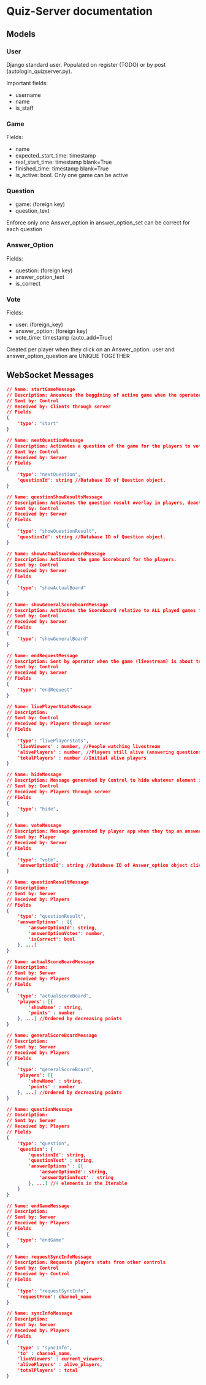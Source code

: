 # Quiz-Server documentation

## Models

### User

Django standard user. Populated on register (TODO) or by post (autologin_quizserver.py).

Important fields:

- username
- name
- is_staff

### Game

Fields:

- name
- expected_start_time: timestamp
- real_start_time: timestamp blank=True
- finished_time: timestamp blank=True
- is_active: bool. Only one game can be active

### Question

- game: (foreign key)
- question_text

Enforce only one Answer_option in answer_option_set can be correct for each question

### Answer_Option

Fields:

- question: (foreign key)
- answer_option_text
- is_correct

### Vote

Fields:

- user: (foreign_key)
- answer_option: (foreign key)
- vote_time: timestamp (auto_add=True)

Created per player when they click on an Answer_option. user and answer_option_question are UNIQUE TOGETHER

## WebSocket Messages

```json
// Name: startGameMessage
// Description: Anounces the beggining of active game when the operator clicks start action.
// Sent by: Control
// Received by: Clients through server
// Fields
{
    'type': "start"
}
```
```json
// Name: nextQuestionMessage
// Description: Activates a question of the game for the players to vote.
// Sent by: Control
// Received by: Server
// Fields
{
    'type': "nextQuestion",
    'questionId': string //Database ID of Question object.
}
```
```json
// Name: questionShowResultsMessage
// Description: Activates the question result overlay in players, deactivating (if still active) the question overlay.
// Sent by: Control
// Received by: Server
// Fields
{
    'type': "showQuestionResult",
    'questionId': string //Database ID of Question object.
}
```
```json
// Name: showActualScoreboardMessage
// Description: Activates the game Scoreboard for the players.
// Sent by: Control
// Received by: Server
// Fields
{
    'type': "showActualBoard"
}
```
```json
// Name: showGeneralScoreboardMessage
// Description: Activates the Scoreboard relative to ALL played games for the players.
// Sent by: Control
// Received by: Server
// Fields
{
    'type': "showGeneralBoard"
}
```
```json
// Name: endRequestMessage
// Description: Sent by operator when the game (livestream) is about to finish to assure correct termination.
// Sent by: Control
// Received by: Server
// Fields
{
    'type': "endRequest"
}
```
```json
// Name: livePlayerStatsMessage
// Description:
// Sent by: Control
// Received by: Players through server
// Fields
{
    'type': "livePlayerStats",
    'liveViewers' : number, //People watching livestream
    'alivePlayers' : number, //Players still alive (answering questions)
    'totalPlayers' : number //Initial alive players
}

```
```json
// Name: hideMessage
// Description: Message generated by Control to hide whatever element is on the screen and show only the video.
// Sent by: Control
// Received by: Players through server
// Fields
{
    'type': "hide",
}
```
```json
// Name: voteMessage
// Description: Message generated by player app when they tap an answer for the active question.
// Sent by: Player
// Received by: Server
// Fields
{
    'type': "vote",
    'answerOptionId': string //Database ID of Answer_option object clicked.
}
```
```json
// Name: questionResultMessage
// Description: 
// Sent by: Server
// Received by: Players
// Fields
{
    'type': "questionResult",
    'answerOptions' : [{
        'answerOptionId': string,
        'answerOptionVotes': number,
        'isCorrect': bool
    }, ...]
}
```
```json
// Name: actualScoreBoardMessage
// Description:
// Sent by: Server
// Received by: Players
// Fields
{
    'type': "actualScoreBoard",
    'players': [{
        'showName' : string,
        'points' : number
    }, ...] //Ordered by decreasing points
}
```
```json
// Name: generalScoreBoardMessage
// Description:
// Sent by: Server
// Received by: Players
// Fields
{
    'type': "generalScoreBoard",
    'players': [{
        'showName' : string,
        'points' : number
    }, ...] //Ordered by decreasing points
}
```
```json
// Name: questionMessage
// Description:
// Sent by: Server
// Received by: Players
// Fields
{
    'type': "question",
    'question': {
        'questionId': string,
        'questionText' : string,
        'answerOptions' : [{
            'answerOptionId': string,
            'answerOptionText' : string
        }, ...] //4 elements in the Iterable
    }
}
```
```json
// Name: endGameMessage
// Description:
// Sent by: Server
// Received by: Players
// Fields
{
    'type': "endGame"
}
```
```json
// Name: requestSyncInfoMessage
// Description: Requests players stats from other controls
// Sent by: Control
// Received by: Control
// Fields
{
    'type': "requestSyncInfo",
    'requestFrom': channel_name
}
```
```json
// Name: syncInfoMessage
// Description:
// Sent by: Server
// Received by: Players
// Fields
{
    'type' : "syncInfo",
    'to' : channel_name,
    'liveViewers' : current_viewers,
    'alivePlayers' : alive_players,
	'totalPlayers' : total
}
```